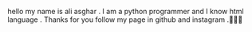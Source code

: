 hello my name is ali asghar . I am a python programmer and I know html language .
Thanks for you follow my page in github and instagram .🙏🙏🙏
